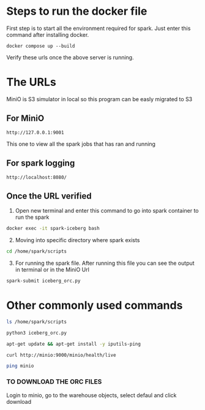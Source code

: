 # Steps to run the docker file

First step is to start all the environment required for spark. Just enter this command after installing docker.

```shell
docker compose up --build
```

Verify these urls once the above server is running.

# The URLs

MiniO is S3 simulator in local so this program can be easly migrated to S3
## For MiniO

```url
http://127.0.0.1:9001
```

This one to view all the spark jobs that has ran and running
## For spark logging

```url
http://localhost:8080/
```

## Once the URL verified 

1. Open new terminal and enter this command to go into spark container to run the spark

```bash
docker exec -it spark-iceberg bash
```

2. Moving into specific directory where spark exists

```bash
cd /home/spark/scripts
```
3. For running the spark file. After running this file you can see the output in terminal or in the MiniO Url

```bash
spark-submit iceberg_orc.py
```





# Other commonly used commands

```bash
ls /home/spark/scripts
```

```bash
python3 iceberg_orc.py
```

```bash
apt-get update && apt-get install -y iputils-ping
```

```bash
curl http://minio:9000/minio/health/live
```

```bash
ping minio
```

### TO DOWNLOAD THE ORC FILES
Login to minio, go to the warehouse objects, select defaul and click download